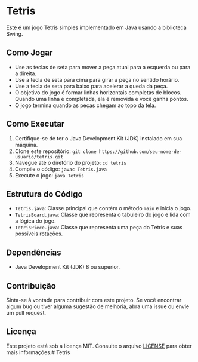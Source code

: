 # Tetris

Este é um jogo Tetris simples implementado em Java usando a biblioteca Swing.

## Como Jogar

* Use as teclas de seta para mover a peça atual para a esquerda ou para a direita.
* Use a tecla de seta para cima para girar a peça no sentido horário.
* Use a tecla de seta para baixo para acelerar a queda da peça.
* O objetivo do jogo é formar linhas horizontais completas de blocos. Quando uma linha é completada, ela é removida e você ganha pontos.
* O jogo termina quando as peças chegam ao topo da tela.

## Como Executar

1. Certifique-se de ter o Java Development Kit (JDK) instalado em sua máquina.
2. Clone este repositório: `git clone https://github.com/seu-nome-de-usuario/tetris.git`
3. Navegue até o diretório do projeto: `cd tetris`
4. Compile o código: `javac Tetris.java`
5. Execute o jogo: `java Tetris`

## Estrutura do Código

* `Tetris.java`: Classe principal que contém o método `main` e inicia o jogo.
* `TetrisBoard.java`: Classe que representa o tabuleiro do jogo e lida com a lógica do jogo.
* `TetrisPiece.java`: Classe que representa uma peça do Tetris e suas possíveis rotações.

## Dependências

* Java Development Kit (JDK) 8 ou superior.

## Contribuição

Sinta-se à vontade para contribuir com este projeto. Se você encontrar algum bug ou tiver alguma sugestão de melhoria, abra uma issue ou envie um pull request.

## Licença

Este projeto está sob a licença MIT. Consulte o arquivo [LICENSE](LICENSE) para obter mais informações.#   T e t r i s  
 